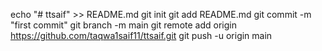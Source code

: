 echo "# ttsaif" >> README.md
git init
git add README.md
git commit -m "first commit"
git branch -m main
git remote add origin https://github.com/taqwa1saif11/ttsaif.git
git push -u origin main
